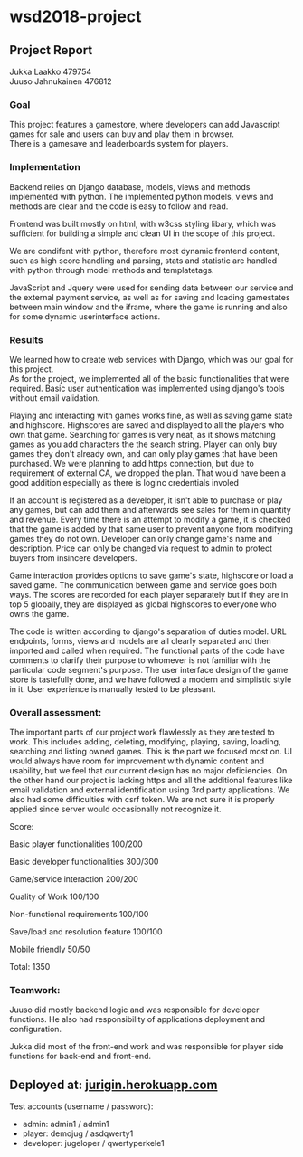 # wsd2018-project

## **Project Report**  
Jukka Laakko 479754  
Juuso Jahnukainen 476812

### Goal
This project features a gamestore, where developers can add Javascript games for sale and users can buy and play them in browser.  
There is a gamesave and leaderboards system for players.
  

### Implementation
Backend relies on Django database, models, views and methods implemented with python. The implemented python models, views and methods are clear and the code is easy to follow and read.  

Frontend was built mostly on html, with w3css styling libary, which was sufficient for building a simple and clean UI in the scope of this project.
  
We are condifent with python, therefore most dynamic frontend content, such as high score handling and parsing, stats and statistic are handled with python through model methods and templatetags.  
  
JavaScript and Jquery were used for sending data between our service and the external payment service, as well as for saving and loading gamestates between main window and the iframe, where the game is running and also for some dynamic userinterface actions.

### Results
We learned how to create web services with Django, which was our goal for this project.  
As for the project, we implemented all of the basic functionalities that were required. Basic user authentication was implemented using django's tools without email validation.

Playing and interacting with games works fine, as well as saving game state and highscore. Highscores are saved and displayed to all the players who own that game.
Searching for games is very neat, as it shows matching games as you add characters the the search string. Player can only buy games they don't already own, and can only play games that have been
purchased. We were planning to add https connection, but due to requirement of external CA, we dropped the plan. That would have been a good addition especially as there is loginc credentials involed

If an account is registered as a developer, it isn't able to purchase or play any games, but can add them and afterwards see sales for them in quantity and revenue. Every time there is an
attempt to modify a game, it is checked that the game is added by that same user to prevent anyone from modifying games they do not own. Developer can only change game's name and description.
Price can only be changed via request to admin to protect buyers from insincere developers.

Game interaction provides options to save game's state, highscore or load a saved game. The communication between game and service goes both ways. The scores are recorded for each player separately
but if they are in top 5 globally, they are displayed as global highscores to everyone who owns the game.

The code is written according to django's separation of duties model. URL endpoints, forms, views and models are all clearly separated and then imported and called when required.
The functional parts of the code have comments to clarify their purpose to whomever is not familiar with the particular code segment's purpose. The user interface design of the
game store is tastefully done, and we have followed a modern and simplistic style in it. User experience is manually tested to be pleasant.


### Overall assessment:
The important parts of our project work flawlessly as they are tested to work. This includes adding, deleting, modifying, playing, saving, loading, searching and listing owned games.
This is the part we focused most on. UI would always have room for improvement with dynamic content and usability, but we feel that our current design has no major deficiencies. On the
other hand our project is lacking https and all the additional features like email validation and external identification using 3rd party applications. We also had some difficulties
with csrf token. We are not sure it is properly applied since server would occasionally not recognize it.


Score:

Basic player functionalities        100/200

Basic developer functionalities     300/300

Game/service interaction            200/200

Quality of Work                     100/100

Non-functional requirements         100/100


Save/load and resolution feature    100/100

Mobile friendly                     50/50


Total:                              1350


### Teamwork:

Juuso did mostly backend logic and was responsible for developer functions. He also had responsibility of applications deployment and configuration.

Jukka did most of the front-end work and was responsible for player side functions for back-end and front-end.

## Deployed at: [jurigin.herokuapp.com](url)

Test accounts (username / password):
- admin: admin1 / admin1
- player: demojug / asdqwerty1
- developer: jugeloper / qwertyperkele1